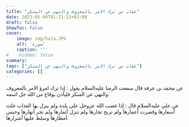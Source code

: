```yaml
---
title: "عقاب من ترك الامر بالمعروف والنهي عن المنكر"
date: 2023-05-04T01:21:13+03:00
draft: false
ShowToc: False
cover:
    image: img/hala.JPG
    alt: 'صورة'
    caption: ''
#    hidden: false
summary: 
tags: ["عقاب من ترك الامر بالمعروف والنهي عن المنكر"]
categories: []
---
```

عن محمد بن عرفة قال سمعت
الرضا عليه‌السلام يقول : إذا ترك امرؤ الامر بالمعروف والنهي عن المنكر فليأذن
بوقاع من الله جل اسمه.

عن علي عليه‌السلام قال : إذا غضب
الله عزوجل على بلدة ولم ينزل بها العذاب غلت أسعارها وقصرت أعمارها
ولم تربح تجارها ولم تنزل أثمارها ولم تجر أنهارها وحبس أمطارها وسلط
عليها أشرارها.

